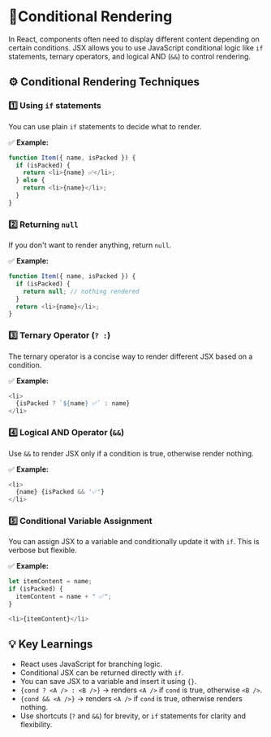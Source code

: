 # 📘Conditional Rendering

In React, components often need to display different content depending on certain conditions. JSX allows you to use JavaScript conditional logic like `if` statements, ternary operators, and logical AND (`&&`) to control rendering.

## ⚙️ Conditional Rendering Techniques

### 1️⃣ Using `if` statements

You can use plain `if` statements to decide what to render.

✅ **Example:**

```javascript
function Item({ name, isPacked }) {
  if (isPacked) {
    return <li>{name} ✅</li>;
  } else {
    return <li>{name}</li>;
  }
}
```

### 2️⃣ Returning `null`

If you don't want to render anything, return `null`.

✅ **Example:**

```javascript
function Item({ name, isPacked }) {
  if (isPacked) {
    return null; // nothing rendered
  }
  return <li>{name}</li>;
}
```

### 3️⃣ Ternary Operator (`? :`)

The ternary operator is a concise way to render different JSX based on a condition.

✅ **Example:**

```javascript
<li>
  {isPacked ? `${name} ✅` : name}
</li>
```

### 4️⃣ Logical AND Operator (`&&`)

Use `&&` to render JSX only if a condition is true, otherwise render nothing.

✅ **Example:**

```javascript
<li>
  {name} {isPacked && '✅'}
</li>
```

### 5️⃣ Conditional Variable Assignment

You can assign JSX to a variable and conditionally update it with `if`. This is verbose but flexible.

✅ **Example:**

```javascript
let itemContent = name;
if (isPacked) {
  itemContent = name + " ✅";
}

<li>{itemContent}</li>
```

## 💡 Key Learnings

* React uses JavaScript for branching logic.
* Conditional JSX can be returned directly with `if`.
* You can save JSX to a variable and insert it using `{}`.
* `{cond ? <A /> : <B />}` → renders `<A />` if `cond` is true, otherwise `<B />`.
* `{cond && <A />}` → renders `<A />` if `cond` is true, otherwise renders nothing.
* Use shortcuts (`?` and `&&`) for brevity, or `if` statements for clarity and flexibility.
